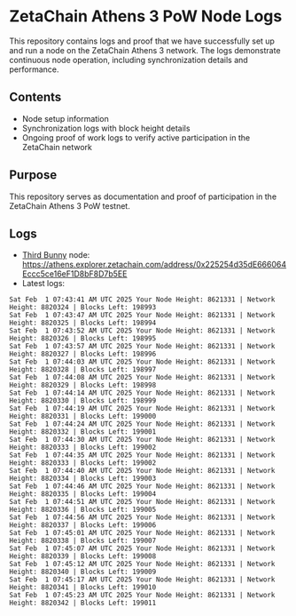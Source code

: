 # ZetaChain Athens 3 PoW Node Logs
This repository contains logs and proof that we have successfully set up and run a node on the ZetaChain Athens 3 network. The logs demonstrate continuous node operation, including synchronization details and performance.

## Contents
- Node setup information
- Synchronization logs with block height details
- Ongoing proof of work logs to verify active participation in the ZetaChain network

## Purpose
This repository serves as documentation and proof of participation in the ZetaChain Athens 3 PoW testnet.

## Logs

- [Third Bunny](https://thirdbunny.xyz/) node: https://athens.explorer.zetachain.com/address/0x225254d35dE666064Eccc5ce16eF1D8bF8D7b5EE
- Latest logs:
```
Sat Feb  1 07:43:41 AM UTC 2025 Your Node Height: 8621331 | Network Height: 8820324 | Blocks Left: 198993
Sat Feb  1 07:43:47 AM UTC 2025 Your Node Height: 8621331 | Network Height: 8820325 | Blocks Left: 198994
Sat Feb  1 07:43:52 AM UTC 2025 Your Node Height: 8621331 | Network Height: 8820326 | Blocks Left: 198995
Sat Feb  1 07:43:57 AM UTC 2025 Your Node Height: 8621331 | Network Height: 8820327 | Blocks Left: 198996
Sat Feb  1 07:44:03 AM UTC 2025 Your Node Height: 8621331 | Network Height: 8820328 | Blocks Left: 198997
Sat Feb  1 07:44:08 AM UTC 2025 Your Node Height: 8621331 | Network Height: 8820329 | Blocks Left: 198998
Sat Feb  1 07:44:14 AM UTC 2025 Your Node Height: 8621331 | Network Height: 8820330 | Blocks Left: 198999
Sat Feb  1 07:44:19 AM UTC 2025 Your Node Height: 8621331 | Network Height: 8820331 | Blocks Left: 199000
Sat Feb  1 07:44:24 AM UTC 2025 Your Node Height: 8621331 | Network Height: 8820332 | Blocks Left: 199001
Sat Feb  1 07:44:30 AM UTC 2025 Your Node Height: 8621331 | Network Height: 8820333 | Blocks Left: 199002
Sat Feb  1 07:44:35 AM UTC 2025 Your Node Height: 8621331 | Network Height: 8820333 | Blocks Left: 199002
Sat Feb  1 07:44:40 AM UTC 2025 Your Node Height: 8621331 | Network Height: 8820334 | Blocks Left: 199003
Sat Feb  1 07:44:46 AM UTC 2025 Your Node Height: 8621331 | Network Height: 8820335 | Blocks Left: 199004
Sat Feb  1 07:44:51 AM UTC 2025 Your Node Height: 8621331 | Network Height: 8820336 | Blocks Left: 199005
Sat Feb  1 07:44:56 AM UTC 2025 Your Node Height: 8621331 | Network Height: 8820337 | Blocks Left: 199006
Sat Feb  1 07:45:01 AM UTC 2025 Your Node Height: 8621331 | Network Height: 8820338 | Blocks Left: 199007
Sat Feb  1 07:45:07 AM UTC 2025 Your Node Height: 8621331 | Network Height: 8820339 | Blocks Left: 199008
Sat Feb  1 07:45:12 AM UTC 2025 Your Node Height: 8621331 | Network Height: 8820340 | Blocks Left: 199009
Sat Feb  1 07:45:17 AM UTC 2025 Your Node Height: 8621331 | Network Height: 8820341 | Blocks Left: 199010
Sat Feb  1 07:45:23 AM UTC 2025 Your Node Height: 8621331 | Network Height: 8820342 | Blocks Left: 199011
```

